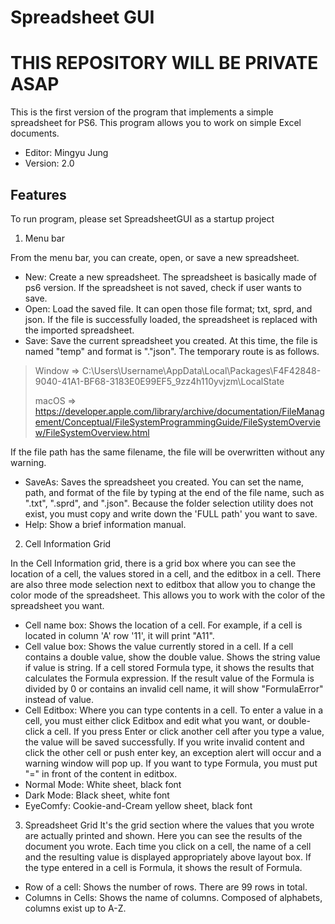 # Spreadsheet GUI
# THIS REPOSITORY WILL BE PRIVATE ASAP

This is the first version of the program that implements a simple spreadsheet for PS6. This program allows you to work on simple Excel documents. 

- Editor: Mingyu Jung
- Version: 2.0

## Features

To run program, please set SpreadsheetGUI as a startup project

1. Menu bar

From the menu bar, you can create, open, or save a new spreadsheet.

- New: Create a new spreadsheet. The spreadsheet is basically made of ps6 version. If the spreadsheet is not saved, check if user wants to save.
- Open: Load the saved file. It can open those file format; txt, sprd, and json. If the file is successfully loaded, the spreadsheet is replaced with the imported spreadsheet.
- Save: Save the current spreadsheet you created. At this time, the file is named "temp" and format is "."json". The temporary route is as follows. 

>Window	=>	C:\Users\Username\AppData\Local\Packages\F4F42848-9040-41A1-BF68-3183E0E99EF5_9zz4h110yvjzm\LocalState
>
>macOS	=>	https://developer.apple.com/library/archive/documentation/FileManagement/Conceptual/FileSystemProgrammingGuide/FileSystemOverview/FileSystemOverview.html


If the file path has the same filename, the file will be overwritten without any warning.

- SaveAs: Saves the spreadsheet you created. You can set the name, path, and format of the file by typing at the end of the file name, such as ".txt", ".sprd", and ".json". Because the folder selection utility does not exist, you must copy and write down the 'FULL path' you want to save.
- Help: Show a brief information manual.

2. Cell Information Grid

In the Cell Information grid, there is a grid box where you can see the location of a cell, the values stored in a cell, and the editbox in a cell. There are also three mode selection next to editbox that allow you to change the color mode of the spreadsheet. This allows you to work with the color of the spreadsheet you want.
- Cell name box: Shows the location of a cell. For example, if a cell is located in column 'A' row '11', it will print "A11".
- Cell value box: Shows the value currently stored in a cell. If a cell contains a double value, show the double value. Shows the string value if value is string. If a cell stored Formula type, it shows the results that calculates the Formula expression. If the result value of the Formula is divided by 0 or contains an invalid cell name, it will show "FormulaError" instead of value.
- Cell Editbox: Where you can type contents in a cell. To enter a value in a cell, you must either click Editbox and edit what you want, or double-click a cell. If you press Enter or click another cell after you type a value, the value will be saved successfully. If you write invalid content and click the other cell or push enter key, an exception alert will occur and a warning window will pop up. If you want to type Formula, you must put "=" in front of the content in editbox.
- Normal Mode: White sheet, black font
- Dark Mode: Black sheet, white font
- EyeComfy: Cookie-and-Cream yellow sheet, black font

3. Spreadsheet Grid
It's the grid section where the values that you wrote are actually printed and shown. Here you can see the results of the document you wrote. Each time you click on a cell, the name of a cell and the resulting value is displayed appropriately above layout box. If the type entered in a cell is Formula, it shows the result of Formula.
- Row of a cell: Shows the number of rows. There are 99 rows in total.
- Columns in Cells: Shows the name of columns. Composed of alphabets, columns exist up to A-Z.
